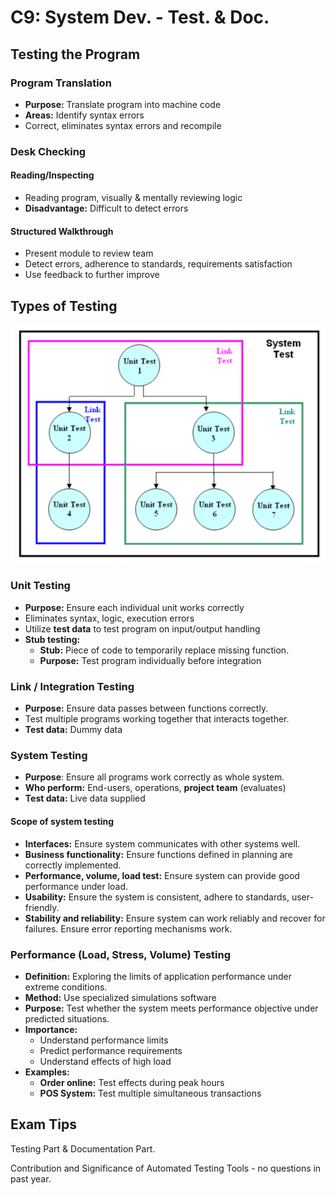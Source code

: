 # C9: System Dev. - Test. & Doc.

## Testing the Program

### Program Translation

- **Purpose:** Translate program into machine code
- **Areas:** Identify syntax errors
- Correct, eliminates syntax errors and recompile

### Desk Checking

#### Reading/Inspecting

- Reading program, visually & mentally reviewing logic
- **Disadvantage:** Difficult to detect errors

#### Structured Walkthrough

- Present module to review team
- Detect errors, adherence to standards, requirements satisfaction
- Use feedback to further improve

## Types of Testing

![Overview of Testing](lec-pics/c9/overview-testing.png)

### Unit Testing

- **Purpose:** Ensure each individual unit works correctly
- Eliminates syntax, logic, execution errors
- Utilize **test data** to test program on input/output handling
- **Stub testing:**
  - **Stub:** Piece of code to temporarily replace missing function.
  - **Purpose:** Test program individually before integration

### Link / Integration Testing

- **Purpose:** Ensure data passes between functions correctly.
- Test multiple programs working together that interacts together.
- **Test data:** Dummy data

### System Testing

- **Purpose**: Ensure all programs work correctly as whole system.
- **Who perform:** End-users, operations, **project team** (evaluates)
- **Test data:** Live data supplied

#### Scope of system testing

- **Interfaces:** Ensure system communicates with other systems well.
- **Business functionality:** Ensure functions defined in planning are correctly implemented.
- **Performance, volume, load test:** Ensure system can provide good performance under load.
- **Usability:** Ensure the system is consistent, adhere to standards, user-friendly.
- **Stability and reliability:** Ensure system can work reliably and recover for failures. Ensure error reporting mechanisms work.

### Performance (Load, Stress, Volume) Testing

- **Definition:** Exploring the limits of application performance under extreme conditions.
- **Method:** Use specialized simulations software
- **Purpose:** Test whether the system meets performance objective under predicted situations.
- **Importance:** 
  - Understand performance limits
  - Predict performance requirements
  - Understand effects of high load
- **Examples:**
  - **Order online:** Test effects during peak hours
  - **POS System:** Test multiple simultaneous transactions

## Exam Tips

Testing Part & Documentation Part.

Contribution and Significance of Automated Testing Tools - no questions in past year. 